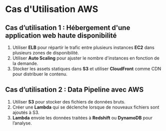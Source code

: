 # Cas d'Utilisation AWS

## Cas d’utilisation 1 : Hébergement d'une application web haute disponibilité
1. Utiliser **ELB** pour répartir le trafic entre plusieurs instances **EC2** dans plusieurs zones de disponibilité.
2. Utiliser **Auto Scaling** pour ajuster le nombre d'instances en fonction de la demande.
3. Stocker les assets statiques dans **S3** et utiliser **CloudFront** comme CDN pour distribuer le contenu.

## Cas d’utilisation 2 : Data Pipeline avec AWS
1. Utiliser **S3** pour stocker des fichiers de données bruts.
2. Créer une **Lambda** qui se déclenche lorsque de nouveaux fichiers sont ajoutés à S3.
3. **Lambda** envoie les données traitées à **Redshift** ou **DynamoDB** pour l’analyse.

